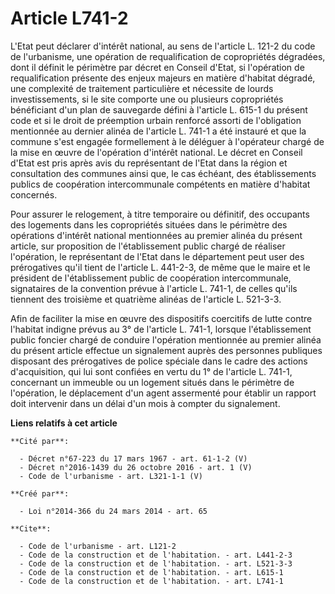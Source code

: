 # Article L741-2

L'Etat peut déclarer d'intérêt national, au sens de l'article L. 121-2 du code de l'urbanisme, une opération de
requalification de copropriétés dégradées, dont il définit le périmètre par décret en Conseil d'Etat, si l'opération de
requalification présente des enjeux majeurs en matière d'habitat dégradé, une complexité de traitement particulière et
nécessite de lourds investissements, si le site comporte une ou plusieurs copropriétés bénéficiant d'un plan de sauvegarde
défini à l'article L. 615-1 du présent code et si le droit de préemption urbain renforcé assorti de l'obligation mentionnée
au dernier alinéa de l'article L. 741-1 a été instauré et que la commune s'est engagée formellement à le déléguer à
l'opérateur chargé de la mise en œuvre de l'opération d'intérêt national. Le décret en Conseil d'Etat est pris après avis du
représentant de l'Etat dans la région et consultation des communes ainsi que, le cas échéant, des établissements publics de
coopération intercommunale compétents en matière d'habitat concernés. 

Pour assurer le relogement, à titre temporaire ou définitif, des occupants des logements dans les copropriétés situées dans
le périmètre des opérations d'intérêt national mentionnées au premier alinéa du présent article, sur proposition de
l'établissement public chargé de réaliser l'opération, le représentant de l'Etat dans le département peut user des
prérogatives qu'il tient de l'article L. 441-2-3, de même que le maire et le président de l'établissement public de
coopération intercommunale, signataires de la convention prévue à l'article L. 741-1, de celles qu'ils tiennent des troisième
et quatrième alinéas de l'article L. 521-3-3. 

Afin de faciliter la mise en œuvre des dispositifs coercitifs de lutte contre l'habitat indigne prévus au 3° de l'article L.
741-1, lorsque l'établissement public foncier chargé de conduire l'opération mentionnée au premier alinéa du présent article
effectue un signalement auprès des personnes publiques disposant des prérogatives de police spéciale dans le cadre des
actions d'acquisition, qui lui sont confiées en vertu du 1° de l'article L. 741-1, concernant un immeuble ou un logement
situés dans le périmètre de l'opération, le déplacement d'un agent assermenté pour établir un rapport doit intervenir dans un
délai d'un mois à compter du signalement.

**Liens relatifs à cet article**

	**Cité par**:

	  - Décret n°67-223 du 17 mars 1967 - art. 61-1-2 (V)
	  - Décret n°2016-1439 du 26 octobre 2016 - art. 1 (V)
	  - Code de l'urbanisme - art. L321-1-1 (V)

	**Créé par**:

	  - Loi n°2014-366 du 24 mars 2014 - art. 65

	**Cite**:

	  - Code de l'urbanisme - art. L121-2
	  - Code de la construction et de l'habitation. - art. L441-2-3
	  - Code de la construction et de l'habitation. - art. L521-3-3
	  - Code de la construction et de l'habitation. - art. L615-1
	  - Code de la construction et de l'habitation. - art. L741-1
